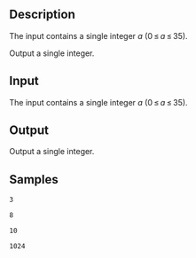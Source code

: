 ## Description

<div></div><div class="input-specification"><p>The input contains a single integer <span class="tex-span"><i>a</i></span> (<span class="tex-span">0 ≤ <i>a</i> ≤ 35</span>).</p></div><div class="output-specification"><p>Output a single integer.</p></div>

## Input

<p>The input contains a single integer <span class="tex-span"><i>a</i></span> (<span class="tex-span">0 ≤ <i>a</i> ≤ 35</span>).</p>

## Output

<p>Output a single integer.</p>

## Samples

```input1
3

```

```output1
8

```






```input2
10

```

```output2
1024

```



